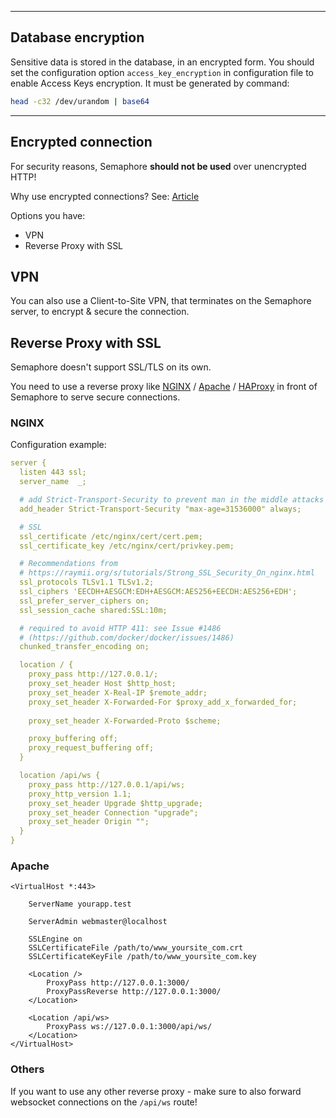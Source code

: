 ----

## Database encryption

Sensitive data is stored in the database, in an encrypted form. You should set the configuration option `access_key_encryption` in configuration file to enable Access Keys encryption. It must be generated by command:

```bash
head -c32 /dev/urandom | base64
```

----

## Encrypted connection

For security reasons, Semaphore **should not be used** over unencrypted HTTP!

Why use encrypted connections? See: [Article](https://www.cloudflare.com/learning/ssl/why-use-https/)

Options you have:

* VPN
* Reverse Proxy with SSL


## VPN

You can also use a Client-to-Site VPN, that terminates on the Semaphore server, to encrypt & secure the connection.

## Reverse Proxy with SSL

Semaphore doesn't support SSL/TLS on its own.

You need to use a reverse proxy like
[NGINX](https://docs.nginx.com/nginx/admin-guide/web-server/reverse-proxy/) /
[Apache](https://httpd.apache.org/docs/current/howto/reverse_proxy.html) /
[HAProxy](https://www.haproxy.com/documentation/hapee/latest/onepage/)
 in front of Semaphore to serve secure connections.

### NGINX

Configuration example:

```yaml
server {
  listen 443 ssl;
  server_name  _;

  # add Strict-Transport-Security to prevent man in the middle attacks
  add_header Strict-Transport-Security "max-age=31536000" always;

  # SSL
  ssl_certificate /etc/nginx/cert/cert.pem;
  ssl_certificate_key /etc/nginx/cert/privkey.pem;

  # Recommendations from 
  # https://raymii.org/s/tutorials/Strong_SSL_Security_On_nginx.html
  ssl_protocols TLSv1.1 TLSv1.2;
  ssl_ciphers 'EECDH+AESGCM:EDH+AESGCM:AES256+EECDH:AES256+EDH';
  ssl_prefer_server_ciphers on;
  ssl_session_cache shared:SSL:10m;

  # required to avoid HTTP 411: see Issue #1486 
  # (https://github.com/docker/docker/issues/1486)
  chunked_transfer_encoding on;

  location / {
    proxy_pass http://127.0.0.1/;
    proxy_set_header Host $http_host;
    proxy_set_header X-Real-IP $remote_addr;
    proxy_set_header X-Forwarded-For $proxy_add_x_forwarded_for;
    
    proxy_set_header X-Forwarded-Proto $scheme;

    proxy_buffering off;
    proxy_request_buffering off;
  }

  location /api/ws {
    proxy_pass http://127.0.0.1/api/ws;
    proxy_http_version 1.1;
    proxy_set_header Upgrade $http_upgrade;
    proxy_set_header Connection "upgrade";
    proxy_set_header Origin "";
  }
}
```

### Apache

```
<VirtualHost *:443>

    ServerName yourapp.test

    ServerAdmin webmaster@localhost
	
    SSLEngine on
    SSLCertificateFile /path/to/www_yoursite_com.crt
    SSLCertificateKeyFile /path/to/www_yoursite_com.key

    <Location />
        ProxyPass http://127.0.0.1:3000/
        ProxyPassReverse http://127.0.0.1:3000/
    </Location>

    <Location /api/ws>
        ProxyPass ws://127.0.0.1:3000/api/ws/
    </Location>
</VirtualHost>
```

### Others

If you want to use any other reverse proxy - make sure to also forward websocket connections on the `/api/ws` route!
